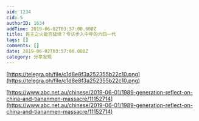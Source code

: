 ```yaml
---
aid: 1234
cid: 5
authorID: 1634
addTime: 2019-06-02T03:57:00.000Z
title: 民主之火能否延续？专访步入中年的六四一代
tags: []
comments: []
date: 2019-06-02T03:57:00.000Z
category: 分享发现
---
```


[https://telegra.ph/file/c1d8e8f3a252355b22c10.png](https://telegra.ph/file/c1d8e8f3a252355b22c10.png)

[https://www.abc.net.au/chinese/2019-06-01/1989-generation-reflect-on-china-and-tiananmen-massacre/11152714](https://www.abc.net.au/chinese/2019-06-01/1989-generation-reflect-on-china-and-tiananmen-massacre/11152714)
